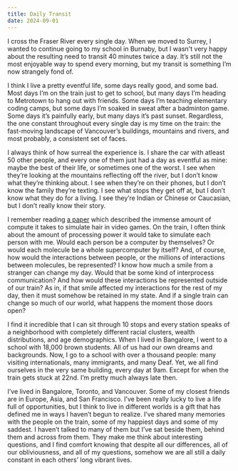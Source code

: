 ```yaml
---
title: Daily Transit
date: 2024-09-01
---
```

I cross the Fraser River every single day. When we moved to Surrey, I wanted to continue going to my school in Burnaby, but I wasn't very happy about the resulting need to transit 40 minutes twice a day. It’s still not the most enjoyable way to spend every morning, but my transit is something I’m now strangely fond of.

I think I live a pretty eventful life, some days really good, and some bad. Most days I’m on the train just to get to school, but many days I’m heading to Metrotown to hang out with friends. Some days I’m teaching elementary coding camps, but some days I’m soaked in sweat after a badminton game. Some days it’s painfully early, but many days it’s past sunset. Regardless, the one constant throughout every single day is my time on the train: the fast-moving landscape of Vancouver’s buildings, mountains and rivers, and most probably, a consistent set of faces.

I always think of how surreal the experience is. I share the car with atleast 50 other people, and every one of them just had a day as eventful as mine: maybe the best of their life, or sometimes one of the worst. I see when they’re looking at the mountains reflecting off the river, but I don’t know what they’re thinking about. I see when they’re on their phones, but I don’t know the family they’re texting. I see what stops they get off at, but I don’t know what they do for a living. I see they’re Indian or Chinese or Caucasian, but I don’t really know their story.

I remember reading [a paper](https://research.nvidia.com/publication/2023-08_interactive-hair-simulation-gpu-using-admm) which described the immense amount of compute it takes to simulate hair in video games. On the train, I often think about the amount of processing power it would take to simulate each person with me. Would each person be a computer by themselves? Or would each molecule be a whole supercomputer by itself? And, of course, how would the interactions between people, or the millions of interactions between molecules, be represented? I know how much a smile from a stranger can change my day. Would that be some kind of interprocess communication? And how would these interactions be represented outside of our train? As in, if that smile affected my interactions for the rest of my day, then it must somehow be retained in my state. And if a single train can change so much of our world, what happens the moment those doors open?

I find it incredible that I can sit through 10 stops and every station speaks of a neighborhood with completely different racial clusters, wealth distributions, and age demographics. When I lived in Bangalore, I went to a school with 18,000 brown students. All of us had our own dreams and backgrounds. Now, I go to a school with over a thousand people: many visiting internationals, many immigrants, and many Deaf. Yet, we all find ourselves in the very same building, every day at 9am. Except for when the train gets stuck at 22nd. I’m pretty much always late then.

I’ve lived in Bangalore, Toronto, and Vancouver. Some of my closest friends are in Europe, Asia, and San Francisco. I’ve been really lucky to live a life full of opportunities, but I think to live in different worlds is a gift that has defined me in ways I haven’t begun to realize. I’ve shared many memories with the people on the train, some of my happiest days and some of my saddest. I haven’t talked to many of them but I’ve sat beside them, behind them and across from them. They make me think about interesting questions, and I find comfort knowing that despite all our differences, all of our obliviousness, and all of my questions, somehow we are all still a daily constant in each others’ long vibrant lives.
